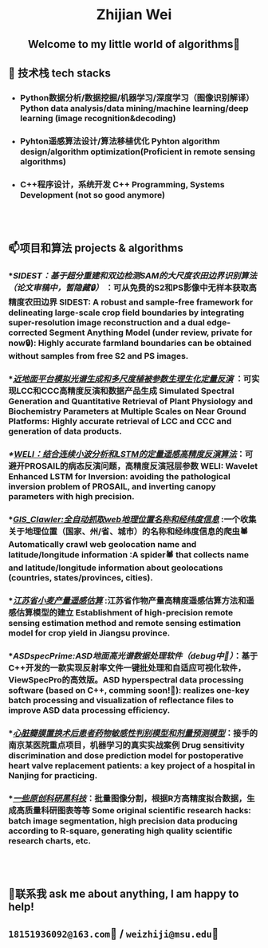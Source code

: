 #  <div align="center"> Zhijian Wei
## <div align="center"> Welcome to my little world of algorithms👋




##  🔭 技术栈 tech stacks<br>
   
* ###  Python数据分析/数据挖掘/机器学习/深度学习（图像识别解译）Python data analysis/data mining/machine learning/deep learning (image recognition&decoding)
* ###  Pyhton遥感算法设计/算法移植优化 Pyhton algorithm design/algorithm optimization(Proficient in remote sensing algorithms)
* ###  C++程序设计，系统开发 C++ Programming, Systems Development (not so good anymore)
  
<br>
<br>

##  📫项目和算法 projects & algorithms<br>
### **SIDEST：基于超分重建和双边检测SAM的大尺度农田边界识别算法（论文审稿中，暂隐藏🔒）* ：可从免费的S2和PS影像中无样本获取高精度农田边界 SIDEST: A robust and sample-free framework for delineating large-scale crop field boundaries by integrating super-resolution image reconstruction and a dual edge-corrected Segment Anything Model (under review, private for now🔒): Highly accurate farmland boundaries can be obtained without samples from free S2 and PS images.
### **[近地面平台模拟光谱生成和多尺度植被参数生理生化定量反演](https://github.com/ZhijianWei/RS_Quantitative_Parameters_Retrieval)* ：可实现LCC和CCC高精度反演和数据产品生成 Simulated Spectral Generation and Quantitative Retrieval of Plant Physiology and Biochemistry Parameters at Multiple Scales on Near Ground Platforms: Highly accurate retrieval of LCC and CCC and generation of data products.
### _*[WELI：结合连续小波分析和LSTM的定量遥感高精度反演算法](https://github.com/ZhijianWei/WELI-Wavelet-Enhanced-LSTM-for-Inversion)_：可避开PROSAIL的病态反演问题，高精度反演冠层参数 WELI: Wavelet Enhanced LSTM for Inversion: avoiding the pathological inversion problem of PROSAIL, and inverting canopy parameters with high precision.
### **[GIS_Clawler:全自动抓取web地理位置名称和经纬度信息](https://github.com/ZhijianWei/GIS_Crawler)* :一个收集关于地理位置（国家、州/省、城市）的名称和经纬度信息的爬虫🕷️ Automatically crawl web geolocation name and latitude/longitude information :A spider🕷️ that collects name and latitude/longitude information about geolocations (countries, states/provinces, cities).
### **[江苏省小麦产量遥感估算](https://github.com/ZhijianWei/RS-YieldEstimationModel-for-JS)* :江苏省作物产量高精度遥感估算方法和遥感估算模型的建立 Establishment of high-precision remote sensing estimation method and remote sensing estimation model for crop yield in Jiangsu province.
### *_ASDspecPrime:ASD地面高光谱数据处理软件（debug中🚀）_：基于C++开发的一款实现反射率文件一键批处理和自适应可视化软件，ViewSpecPro的高效版。ASD hyperspectral data processing software (based on C++, comming soon!🚀): realizes one-key batch processing and visualization of reflectance files to improve ASD data processing efficiency.
### *_[心脏瓣膜置换术后患者药物敏感性判别模型和剂量预测模型](https://github.com/ZhijianWei/Machine_Learning)_：接手的南京某医院重点项目，机器学习的真实实战案例 Drug sensitivity discrimination and dose prediction model for postoperative heart valve replacement patients: a key project of a hospital in Nanjing for practicing.
### *_[一些原创科研黑科技](https://github.com/ZhijianWei/Original_Toolkits)_：批量图像分割，根据R方高精度拟合数据，生成高质量科研图表等等 Some original scientific research hacks: batch image segmentation, high precision data producing according to R-square, generating high quality scientific research charts, etc.

<br><br>

## 🤗联系我 ask me about anything, I am happy to help! <br>
## ``18151936092@163.com``📧 / ``weizhiji@msu.edu``📧



